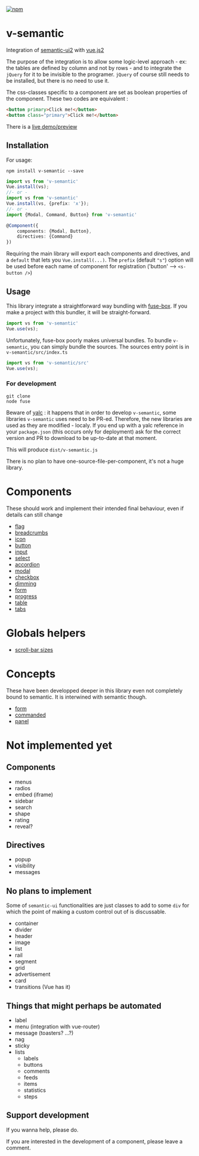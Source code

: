 [![npm](https://img.shields.io/npm/v/v-semantic.svg)](https://www.npmjs.com/package/v-semantic)

# v-semantic

Integration of [semantic-ui2](https://semantic-ui.com) with [vue.js2](https://vuejs.org/)

The purpose of the integration is to allow some logic-level approach - ex: the tables are defined by column and not by rows - and to integrate the `jQuery` for it to be invisible to the programer. `jQuery` of course still needs to be installed, but there is no need to use it.

The css-classes specific to a component are set as boolean properties of the component. These two codes are equivalent :
```html
<button primary>Click me!</button>
<button class="primary">Click me!</button>
```

There is a [live demo/preview](https://rawgit.com/eddow/v-semantic/master/test/run/index.html)

## Installation
For usage:
```
npm install v-semantic --save
```
```typescript
import vs from 'v-semantic'
Vue.install(vs);
//- or -
import vs from 'v-semantic'
Vue.install(vs, {prefix: 'x'});
//- or -
import {Modal, Command, Button} from 'v-semantic'

@Component({
	components: {Modal, Button},
	directives: {Command}
})
```
Requiring the main library will export each components and directives, and a `default` that lets you `Vue.install(...)`.
The `prefix` (default `"s"`) option will be used before each name of component for registration ('button' --> `<s-button />`)

## Usage
This library integrate a straightforward way bundling with [fuse-box](fuse-box.org). If you make a project with this bundler, it will be straight-forward.

```javascript
import vs from 'v-semantic'
Vue.use(vs);
```
Unfortunately, fuse-box poorly makes universal bundles. To bundle `v-semantic`, you can simply bundle the sources.
The sources entry point is in `v-semantic/src/index.ts`
```javascript
import vs from 'v-semantic/src'
Vue.use(vs);
```
### For development

```
git clone
node fuse
```
Beware of [yalc](https://www.npmjs.com/package/yalc) : it happens that in order to develop `v-semantic`, some libraries `v-semantic` uses need to be PR-ed. Therefore, the new libraries are used as they are modified - localy. If you end up with a yalc reference in your `package.json` (this occurs only for deployment) ask for the correct version and PR to download to be up-to-date at that moment.

This will produce `dist/v-semantic.js`

There is no plan to have one-source-file-per-component, it's not a huge library.

# Components

These should work and implement their intended final behaviour, even if details can still change
- [flag](./docs/components/flag.md)
- [breadcrumbs](./docs/components/breadcrumbs.md)
- [icon](./docs/components/icon.md)
- [button](./docs/components/button.md)
- [input](./docs/components/input.md)
- [select](./docs/components/select.md)
- [accordion](./docs/components/accordion.md)
- [modal](./docs/components/modal.md)
- [checkbox](./docs/components/checkbox.md)
- [dimming](./docs/components/dimm.md)
- [form](./docs/components/form.md)
- [progress](./docs/components/progress.md)
- [table](./docs/components/table.md)
- [tabs](./docs/components/tabs.md)

# Globals helpers
- [scroll-bar sizes](./docs/globals/scrollbar.md)
# Concepts
These have been developped deeper in this library even not completely bound to semantic. It is interwined with semantic though.
- [form](./docs/concepts/form.md)
- [commanded](./docs/concepts/commanded.md)
- [panel](./docs/concepts/panel.md)
# Not implemented yet
## Components
- menus
- radios
- embed (iframe)
- sidebar
- search
- shape
- rating
- reveal?
## Directives
- popup
- visibility
- messages

## No plans to implement
Some of `semantic-ui` functionalities are just classes to add to some `div` for which the point of making a custom control out of is discussable.
- container
- divider
- header
- image
- list
- rail
- segment
- grid
- advertisement
- card
- transitions (Vue has it)

## Things that might perhaps be automated
- label
- menu (integration with vue-router)
- message (toasters? ...?)
- nag
- sticky
- lists
  - labels
  - buttons
  - comments
  - feeds
  - items
  - statistics
  - steps

## Support development
If you wanna help, please do.

If you are interested in the development of a component, please leave a comment.